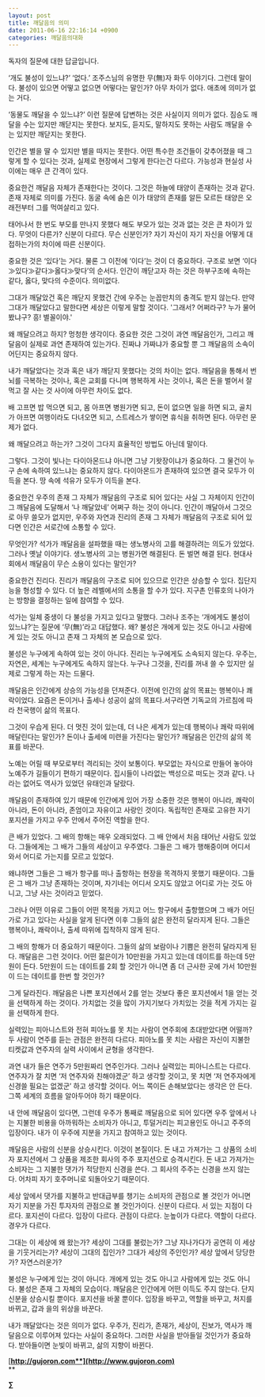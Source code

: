 ```yaml
---
layout: post
title: 깨달음의 의미
date: 2011-06-16 22:16:14 +0900
categories: 깨달음의대화
---
```

  


독자의 질문에 대한 답글입니다.

  


‘개도 불성이 있느냐?’ ‘없다.’ 조주스님의 유명한 무(無)자 화두 이야기다. 그런데 말이다. 불성이 있으면 어떻고 없으면 어떻다는 말인가? 아무 차이가 없다. 애초에 의미가 없는 거다. 

  


‘동물도 깨달을 수 있느냐?’ 이런 질문에 답변하는 것은 사실이지 의미가 없다. 짐승도 깨달을 수는 있지만 깨닫지는 못한다. 보지도, 듣지도, 말하지도 못하는 사람도 깨달을 수는 있지만 깨닫지는 못한다. 

  


인간은 별을 딸 수 있지만 별을 따지는 못한다. 어떤 특수한 조건들이 갖추어졌을 때 그렇게 할 수 있다는 것과, 실제로 현장에서 그렇게 한다는건 다르다. 가능성과 현실성 사이에는 매우 큰 간격이 있다.

  


중요한건 깨달음 자체가 존재한다는 것이다. 그것은 하늘에 태양이 존재하는 것과 같다. 존재 자체로 의미를 가진다. 동굴 속에 숨은 이가 태양의 존재를 알든 모르든 태양은 오래전부터 그를 먹여살리고 있다. 

  


태어나서 한 번도 부모를 만나지 못했다 해도 부모가 있는 것과 없는 것은 큰 차이가 있다. 무엇이 다른가? 신분이 다르다. 무슨 신분인가? 자기 자신이 자기 자신을 어떻게 대접하는가의 차이에 따른 신분이다.

  


중요한 것은 ‘있다’는 거다. 물론 그 이전에 ‘이다’는 것이 더 중요하다. 구조로 보면 ‘이다≫있다≫같다≫옳다≫맞다’의 순서다. 인간이 깨닫고자 하는 것은 하부구조에 속하는 같다, 옳다, 맞다의 수준이다. 의미없다.

  


그대가 깨달았건 혹은 깨닫지 못했건 간에 우주는 눈꼽만치의 충격도 받지 않는다. 만약 그대가 깨달았다고 말한다면 세상은 이렇게 말할 것이다. '그래서? 어쩌라구? 누가 물어봤냐구? 흥! 별꼴이야.'

  


왜 깨달으려고 하지? 멍청한 생각이다. 중요한 것은 그것이 과연 깨달음인가, 그리고 깨달음이 실제로 과연 존재하여 있는가다. 진짜냐 가짜냐가 중요할 뿐 그 깨달음의 소속이 어딘지는 중요하지 않다.

  


내가 깨달았다는 것과 혹은 내가 깨닫지 못했다는 것의 차이는 없다. 깨달음을 통해서 번뇌를 극복하는 것이나, 혹은 교회를 다니며 행복하게 사는 것이나, 혹은 돈을 벌어서 잘먹고 잘 사는 것 사이에 아무런 차이도 없다.

  


배 고프면 밥 먹으면 되고, 몸 아프면 병원가면 되고, 돈이 없으면 일을 하면 되고, 골치가 아프면 여행이라도 다녀오면 되고, 스트레스가 쌓이면 휴식을 취하면 된다. 아무런 문제가 없다. 

  


왜 깨달으려고 하는가? 그것이 그다지 효율적인 방법도 아닌데 말이다. 

  


그렇다. 그것이 빛나는 다이아몬드냐 아니면 그냥 기왓장이냐가 중요하다. 그 물건이 누구 손에 속하여 있느냐는 중요하지 않다. 다이아몬드가 존재하여 있으면 결국 모두가 이득을 본다. 땅 속에 석유가 모두가 이득을 본다. 

  


중요한건 우주의 존재 그 자체가 깨달음의 구조로 되어 있다는 사실 그 자체이지 인간이 그 깨달음에 도달해서 ‘나 깨달았네’ 어쩌구 하는 것이 아니다. 인간이 깨달아서 그것으로 아무 쓸모가 없지만, 우주와 자연과 진리의 존재 그 자체가 깨달음의 구조로 되어 있다면 인간은 서로간에 소통할 수 있다. 

  


무엇인가? 석가가 깨달음을 설파했을 때는 생노병사의 고를 해결하려는 의도가 있었다. 그러나 옛날 이야기다. 생노병사의 고는 병원가면 해결된다. 돈 벌면 해결 된다. 현대사회에서 깨달음이 무슨 소용이 있다는 말인가? 

  


중요한건 진리다. 진리가 깨달음의 구조로 되어 있으므로 인간은 상승할 수 있다. 집단지능을 형성할 수 있다. 더 높은 레벨에서의 소통을 할 수가 있다. 지구촌 인류호의 나아가는 방향을 결정하는 일에 참여할 수 있다. 

  


석가는 일체 중생이 다 불성을 가지고 있다고 말했다. 그러나 조주는 ‘개에게도 불성이 있느냐?’는 질문에 ‘무(無)’라고 대답했다. 왜? 불성은 개에게 있는 것도 아니고 사람에게 있는 것도 아니고 존재 그 자체의 본 모습으로 있다. 

  


불성은 누구에게 속하여 있는 것이 아니다. 진리는 누구에게도 소속되지 않는다. 우주는, 자연은, 세계는 누구에게도 속하지 않는다. 누구나 그것을, 진리를 꺼내 쓸 수 있지만 실제로 그렇게 하는 자는 드물다. 

  


깨달음은 인간에게 상승의 가능성을 던져준다. 이전에 인간의 삶의 목표는 행복이나 쾌락이었다. 요즘은 돈이거나 출세나 성공이 삶의 목표다.서구라면 기독교의 가르침에 따라 천국행이 삶의 목표다. 

  


그것이 우습게 된다. 더 멋진 것이 있는데, 더 나은 세계가 있는데 행복이나 쾌락 따위에 매달린다는 말인가? 돈이나 출세에 미련을 가진다는 말인가? 깨달음은 인간의 삶의 목표를 바꾼다. 

  


노예는 어릴 때 부모로부터 격리되는 것이 보통이다. 부모없는 자식으로 만들어 놓아야 노예주가 길들이기 편하기 때문이다. 집시들이 나라없는 백성으로 떠도는 것과 같다. 나라는 없어도 역사가 있었던 유태인과 달랐다. 

  


깨달음이 존재하여 있기 때문에 인간에게 있어 가장 소중한 것은 행복이 아니라, 쾌락이 아니라, 돈이 아니라, 존엄이고 자유이고 사랑인 것이다. 독립적인 존재로 고유한 자기 포지션을 가지고 우주 안에서 주어진 역할을 한다. 

  


큰 배가 있었다. 그 배의 항해는 매우 오래되었다. 그 배 안에서 처음 태어난 사람도 있었다. 그들에게는 그 배가 그들의 세상이고 우주였다. 그들은 그 배가 행해중이며 어디서 와서 어디로 가는지를 모르고 있었다. 

  


왜냐하면 그들은 그 배가 항구를 떠나 출항하는 현장을 목격하지 못했기 때문이다. 그들은 그 배가 그냥 존재하는 것이며, 자기네는 어디서 오지도 않았고 어디로 가는 것도 아니고, 그냥 사는 것이라고 믿었다. 

  


그러나 어떤 이유로 그들이 어떤 목적을 가지고 어느 항구에서 출항했으며 그 배가 어딘가로 가고 있다는 사실을 알게 된다면 이후 그들의 삶은 완전히 달라지게 된다. 그들은 행복이나, 쾌락이나, 출세 따위에 집착하지 않게 된다. 

  


그 배의 항해가 더 중요하기 때문이다. 그들의 삶의 보람이나 기쁨은 완전히 달라지게 된다. 깨달음은 그런 것이다. 어떤 젊은이가 10만원을 가지고 있는데 데이트를 하는데 5만원이 든다. 5만원이 드는 데이트를 2회 할 것인가 아니면 좀 더 근사한 곳에 가서 10만원이 드는 데이트를 한번 할 것인가? 

  


그게 달라진다. 깨달음은 나쁜 포지션에서 2를 얻는 것보다 좋은 포지션에서 1을 얻는 것을 선택하게 하는 것이다. 가치없는 것을 많이 가지기보다 가치있는 것을 적게 가지는 길을 선택하게 한다.

  


실력있는 피아니스트와 전혀 피아노를 못 치는 사람이 연주회에 초대받았다면 어떨까? 두 사람이 연주를 듣는 관점은 완전히 다르다. 피아노를 못 치는 사람은 자신이 지불한 티켓값과 연주자의 실력 사이에서 균형을 생각한다. 

  


과연 내가 들은 연주가 5만원짜리 연주인가다. 그러나 실력있는 피아니스트는 다르다. 연주자가 잘 치면 ‘저 연주자와 친해야겠군’ 하고 생각할 것이고, 못 치면 ‘저 연주자에게 신경쓸 필요는 없겠군’ 하고 생각할 것이다. 어느 쪽이든 손해보았다는 생각은 안 든다. 그쪽 세계의 흐름을 알아두어야 하기 때문이다. 

  


내 안에 깨달음이 있다면, 그런데 우주가 통째로 깨달음으로 되어 있다면 우주 앞에서 나는 지불한 비용을 아까워하는 소비자가 아니고, 투덜거리는 피고용인도 아니고 주주의 입장이다. 내가 이 우주에 지분을 가지고 참여하고 있는 것이다. 

  


깨달음은 사람의 신분을 상승시킨다. 이것이 본질이다. 돈 내고 가져가는 그 상품의 소비자 포지션에서 그 상품을 제조한 회사의 주주 포지션으로 승격시킨다. 돈 내고 가져가는 소비자는 그 지불한 댓가가 적당한지 신경을 쓴다. 그 회사의 주주는 신경을 쓰지 않는다. 어차피 자기 호주머니로 되돌아오기 때문이다. 

  


세상 앞에서 댓가를 지불하고 반대급부를 챙기는 소비자의 관점으로 볼 것인가 어니면 자기 지분을 가진 투자자의 관점으로 볼 것인가이다. 신분이 다르다. 서 있는 지점이 다르다. 포지션이 다르다. 입장이 다르다. 관점이 다르다. 눈높이가 다르다. 역할이 다르다. 경우가 다르다. 

  


그대는 이 세상에 왜 왔는가? 세상이 그대를 불렀는가? 그냥 지나가다가 공연히 이 세상을 기웃거리는가? 세상이 그대의 집인가? 그대가 세상의 주인인가? 세상 앞에서 당당한가? 자연스러운가? 

  


불성은 누구에게 있는 것이 아니다. 개에게 있는 것도 아니고 사람에게 있는 것도 아니다. 불성은 존재 그 자체의 모습이다. 깨달음은 인간에게 어떤 이득도 주지 않는다. 단지 신분을 상승시킬 뿐이다. 포지션을 바꿀 뿐이다. 입장을 바꾸고, 역할을 바꾸고, 처지를 바뀌고, 갑과 을의 위상을 바꾼다. 

  


내가 깨달았다는 것은 의미가 없다. 우주가, 진리가, 존재가, 세상이, 진보가, 역사가 깨달음으로 이루어져 있다는 사실이 중요하다. 그러한 사실을 받아들일 것인가가 중요하다. 받아들이면 눈빛이 바뀌고, 삶의 지향이 바뀐다. 

  




[**http://gujoron.com**](http://www.gujoron.com)**  
** 

**∑**